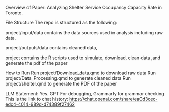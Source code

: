 Overview of Paper:
Analyzing Shelter Service Occupancy Capacity Rate in Toronto.

File Structure
The repo is structured as the following:

project/input/data contains the data sources used in analysis including raw data.

project/outputs/data contains cleaned data,

project contains the R scripts used to simulate, download, clean data ,and generate the pdf of the paper

How to Run
Run project/Download_data.qmd to download raw data
Run project/Data_Processing.qmd to generate cleaned data
Run project/shelter.qmd to generate the PDF of the paper

LLM Statement: Yes. GPT For debugging, Grammarly for grammar checking
This is the link to chat history: https://chat.openai.com/share/ea0d3cec-edc4-4014-989d-d74389f27462
